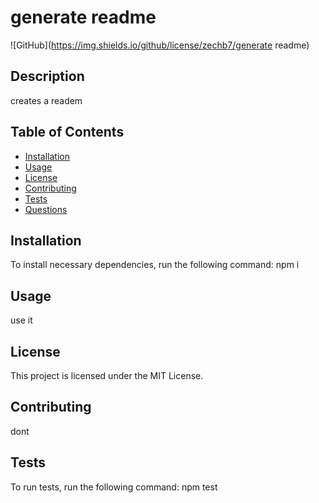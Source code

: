 
# generate readme
![GitHub](https://img.shields.io/github/license/zechb7/generate readme)
## Description
creates a readem
## Table of Contents
* [Installation](#installation)
* [Usage](#usage)
* [License](#license)
* [Contributing](#contributing)
* [Tests](#tests)
* [Questions](#questions)
## Installation
To install necessary dependencies, run the following command:
npm i
## Usage 
use it
## License
This project is licensed under the MIT License.
## Contributing
dont
## Tests
To run tests, run the following command:
npm test

